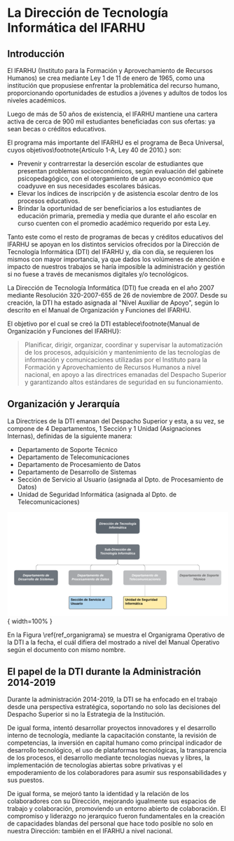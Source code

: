 # La Dirección de Tecnología Informática del IFARHU

## Introducción

El IFARHU (Instituto para la Formación y Aprovechamiento de Recursos Humanos) se crea mediante Ley 1 de 11 de enero de 1965, como una institución que propusiese enfrentar la problemática del recurso humano, proporcionando oportunidades de estudios a jóvenes y adultos de todos los niveles académicos.

Luego de más de 50 años de existencia, el IFARHU mantiene una cartera activa de cerca de 900 mil estudiantes beneficiadas con sus ofertas: ya sean becas o créditos educativos.

El programa más importante del IFARHU es el programa de Beca Universal, cuyos objetivos\footnote{Artículo 1-A, Ley 40 de 2010.} son:

- Prevenir y contrarrestar la deserción escolar de estudiantes que presentan problemas socioeconómicos, según evaluación del gabinete psicopedagógico, con el otorgamiento de un apoyo económico que coadyuve en sus necesidades escolares básicas.
- Elevar los índices de inscripción y de asistencia escolar dentro de los procesos educativos.
- Brindar la oportunidad de ser beneficiarios a los estudiantes de educación primaria, premedia y media que durante el año escolar en curso cuenten con el promedio académico requerido por esta Ley.

Tanto este como el resto de programas de becas y créditos educativos del IFARHU se apoyan en los distintos servicios ofrecidos por la Dirección de Tecnología Informática (DTI) del IFARHU y, día con día, se requieren los mismos con mayor importancia, ya que dados los volúmenes de atención e impacto de nuestros trabajos se haría imposible la administración y gestión si no fuese a través de mecanismos digitales y/o tecnológicos.

La Dirección de Tecnología Informática (DTI) fue creada en el año 2007 mediante Resolución 320-2007-655 de 26 de noviembre de 2007. Desde su creación, la DTI ha estado asignada al "Nivel Auxiliar de Apoyo", según lo descrito en el Manual de Organización y Funciones del IFARHU.

El objetivo por el cual se creó la DTI establece\footnote{Manual de Organización y Funciones del IFARHU}:

> Planificar, dirigir, organizar, coordinar y supervisar la automatización de los procesos, adquisición y mantenimiento de las tecnologías de información y comunicaciones utilizadas por el Instituto para la Formación y Aprovechamiento de Recursos Humanos a nivel nacional, en apoyo a las directrices emanadas del Despacho Superior y garantizando altos estándares de seguridad en su funcionamiento.

## Organización y Jerarquía

La Directrices de la DTI emanan del Despacho Superior y esta, a su vez, se compone de 4 Departamentos, 1 Sección y 1 Unidad (Asignaciones Internas), definidas de la siguiente manera:

- Departamento de Soporte Técnico
- Departamento de Telecomunicaciones
- Departamento de Procesamiento de Datos
- Departamento de Desarrollo de Sistemas
- Sección de Servicio al Usuario (asignada al Dpto. de Procesamiento de Datos)
- Unidad de Seguridad Informática (asignada al Dpto. de Telecomunicaciones)

![Organigrama de la DTI del IFARHU a 2019. \label{ref_organigrama}](source/figures/chap2_fig1.png){ width=100% }

En la Figura \ref{ref_organigrama} se muestra el Organigrama Operativo de la DTI a la fecha, el cuál difiera del mostrado a nivel del Manual Operativo según el documento con mismo nombre.

## El papel de la DTI durante la Administración 2014-2019

Durante la administración 2014-2019, la DTI se ha enfocado en el trabajo desde una perspectiva estratégica, soportando no solo las decisiones del Despacho Superior si no la Estrategia de la Institución.

De igual forma, intentó desarrollar proyectos innovadores y el desarrollo interno de tecnología, mediante la capacitación constante, la revisión de competencias, la inversión en capital humano como principal indicador de desarrollo tecnológico, el uso de plataformas tecnológicas, la transparencia de los procesos, el desarrollo mediante tecnologías nuevas y libres, la implementación de tecnologías abiertas sobre privativas y el empoderamiento de los colaboradores para asumir sus responsabilidades y sus puestos.

De igual forma, se mejoró tanto la identidad y la relación de los colaboradores con su Dirección, mejorando igualmente sus espacios de trabajo y colaboración, promoviendo un entorno abierto de colaboración. El compromiso y liderazgo no jerarquico fueron fundamentales en la creación de capacidades blandas del personal que hace todo posible no solo en nuestra Dirección: también en el IFARHU a nivel nacional.
